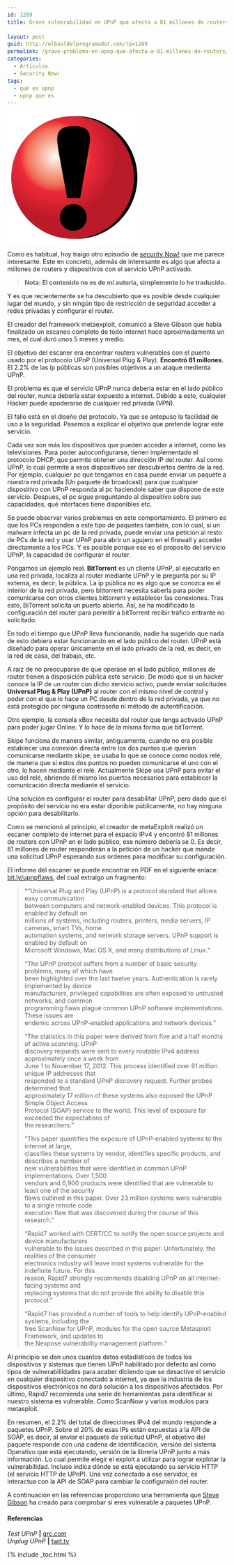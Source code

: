 ```yaml
---
id: 1289
title: Grave vulnerabilidad en UPnP que afecta a 81 millones de routers

layout: post
guid: http://elbauldelprogramador.com/?p=1289
permalink: /grave-problema-en-upnp-que-afecta-a-81-millones-de-routers/
categories:
  - Artículos
  - Security Now!
tags:
  - qué es upnp
  - upnp que es
---
```

<img src="/images/2013/02/alert-300x300.jpeg" alt="alert" width="300" height="300" class="alignleft size-medium wp-image-1290" />

Como es habitual, hoy traigo otro episodio de [security Now!][1] que me parece interesante. Este en concreto, además de interesante es algo que afecta a millones de routers y dispositivos con el servicio UPnP activado.

> **Nota: El contenido no es de mi autoría, simplemente lo he traducido.**

Y es que recientemente se ha descubierto que es posible desde cualquier lugar del mundo, y sin ningún tipo de restricción de seguridad acceder a redes privadas y configurar el router.

El creador del framework metaexploit, comunicó a Steve Gibson que había finalizado un escaneo completo de todo internet hace aproximadamente un mes, el cual duró unos 5 meses y medio. 

El objetivo del escaner era encontrar routers vulnerables con el puerto usado por el protocolo UPnP (Universal Plug & Play). **Encontró 81 millones**. El 2.2% de las ip públicas son posibles objetivos a un ataque medienta UPnP.

El problema es que el servicio UPnP nunca debería estar en el lado público del router, nunca debería estar expuesto a internet. Debido a esto, cualquier Hacker puede apoderarse de cualquier red privada (VPN).

El fallo está en el diseño del protocolo. Ya que se antepuso la facilidad de uso a la seguridad. Pasemos a explicar el objetivo que pretende lograr este servicio.  
  
<!--more-->

  
Cada vez son más los dispositivos que pueden acceder a internet, como las televisiones. Para poder autoconfigurarse, tienen implementado el protocolo DHCP, que permite obtener una dirección IP del router. Así como UPnP, lo cual permite a esos dispositivos ser descubiertos dentro de la red. Por ejemplo, cualquier pc que tengamos en casa puede enviar un paquete a nuestra red privada (Un paquete de broadcast) para que cualquier dispositivo con UPnP responda al pc haciendole saber que dispone de este servicio. Despues, el pc sigue preguntando al dispositivo sobre sus capacidades, qué interfaces tiene disponibles etc. 

Se puede observar varios problemas en este comportamiento. El primero es que los PCs responden a este tipo de paquetes también, con lo cual, si un malware infecta un pc de la red privada, puede enviar una petición al resto de PCs de la red y usar UPnP para abrir un agujero en el firewall y acceder directamente a los PCs. Y es posible porque ese es el proposito del servicio UPnP, la capacidad de configurar el router.

Pongamos un ejemplo real. **BitTorrent** es un cliente UPnP, al ejecutarlo en una red privada, localiza al router mediante UPnP y le pregunta por su IP externa, es decir, la pública. La ip pública no es algo que se conozca en el interior de la red privada, pero bittorrent necesita saberla para poder comunicarse con otros clientes bittorrent y establecer las conexiones. Tras esto, BiTorrent solicita un puerto abierto. Así, se ha modificado la configuración del router para permitir a bitTorrent recibir tráfico entrante no solicitado.

En todo el tiempo que UPnP lleva funcionando, nadie ha sugerido que nada de esto debiera estar funcionando en el lado público del router. UPnP está diseñado para operar únicamente en el lado privado de la red, es decir, en la red de casa, del trabajo, etc.

A raiz de no preocuparse de que operase en el lado público, millones de router tienen a disposición pública este servicio. De modo que si un hacker conoce la IP de un router con dicho servicio activo, puede enviar solicitudes **Universal Plug & Play (UPnP)** al router con el mismo nivel de control y poder con el que lo hace un PC desde dentro de la red privada, ya que no está protegido por ninguna contraseña ni método de autentificación.

Otro ejemplo, la consola xBox necesita del router que tenga activado UPnP para poder jugar Online. Y lo hace de la misma forma que bitTorrent. 

Skipe funciona de manera similar, antiguamente, cuando no era posible establecer una conexión directa entre los dos puntos que querían comunicarse mediante skipe, se usaba lo que se conoce como nodos relé, de manera que si estos dos puntos no pueden comunicarse el uno con el otro, lo hacen mediante el relé. Actualmente Skipe usa UPnP para evitar el uso del relé, abriendo él mismo los puertos necesarios para establecer la comunicación directa mediante el servicio.

Una solución es configurar el router para desabilitar UPnP, pero dado que el propósito del servicio no era estar diponible públicamente, no hay ninguna opción para desabilitarlo. 

Como se mencionó al principio, el creador de metaExploit realizó un escaner completo de internet para el espacio IPv4 y encontró 81 millones de routers con UPnP en el lado público, ese número debería se 0. Es decir, 81 millones de router responderán a la petición de un hacker que mande una solicitud UPnP esperando sus ordenes para modificar su configuración.

El informe del escaner se puede encontrar en PDF en el siguiente enlace: <a href="bit.ly/upnpflaws" target="_blank">bit.ly/upnpflaws</a>, del cual extraigo un fragmento:

> *“Universal Plug and Play (UPnP) is a protocol standard that allows easy communication  
> between computers and network-enabled devices. This protocol is enabled by default on  
> millions of systems, including routers, printers, media servers, IP cameras, smart TVs, home  
> automation systems, and network storage servers. UPnP support is enabled by default on  
> Microsoft Windows, Mac OS X, and many distributions of Linux.“</p> 
> 
> “The UPnP protocol suffers from a number of basic security problems, many of which have  
> been highlighted over the last twelve years. Authentication is rarely implemented by device  
> manufacturers, privileged capabilities are often exposed to untrusted networks, and common  
> programming flaws plague common UPnP software implementations. These issues are  
> endemic across UPnP-enabled applications and network devices.”
> 
> “The statistics in this paper were derived from five and a half months of active scanning. UPnP  
> discovery requests were sent to every routable IPv4 address approximately once a week from  
> June 1 to November 17, 2012. This process identified over 81 million unique IP addresses that  
> responded to a standard UPnP discovery request. Further probes determined that  
> approximately 17 million of these systems also exposed the UPnP Simple Object Access  
> Protocol (SOAP) service to the world. This level of exposure far exceeded the expectations of  
> the researchers.”
> 
> “This paper quantifies the exposure of UPnP-enabled systems to the internet at large,  
> classifies these systems by vendor, identifies specific products, and describes a number of  
> new vulnerabilities that were identified in common UPnP implementations. Over 1,500  
> vendors and 6,900 products were identified that are vulnerable to least one of the security  
> flaws outlined in this paper. Over 23 million systems were vulnerable to a single remote code  
> execution flaw that was discovered during the course of this research.”
> 
> “Rapid7 worked with CERT/CC to notify the open source projects and device manufacturers  
> vulnerable to the issues described in this paper. Unfortunately, the realities of the consumer  
> electronics industry will leave most systems vulnerable for the indefinite future. For this  
> reason, Rapid7 strongly recommends disabling UPnP on all internet-facing systems and  
> replacing systems that do not provide the ability to disable this protocol.”
> 
> “Rapid7 has provided a number of tools to help identify UPnP-enabled systems, including the  
> free ScanNow for UPnP, modules for the open source Metasploit Framework, and updates to  
> the Nexpose vulnerability management platform.”</em></blockquote> 
> 
> Al principio se dan unos cuantos datos estadísticos de todos los dispositivos y sistemas que tienen UPnP habilitado por defecto así como tipos de vulnerabilildades para acaber diciendo que se desactive el servicio en cualquier dispositivo conectado a internet, ya que la industria de los dispositivos electrónicos no dará solución a los dispositivos afectados. Por último, Rapid7 recomienda una serie de herramientas para identificar si nuestro sistema es vulnerable. Como ScanNow y varios modulos para metasploit.
> 
> En resumen, el 2.2% del total de direcciones IPv4 del mundo responde a paquetes UPnP. Sobre el 20% de esas IPs están expuestas a la API de SOAP, es decir, al enviar el paquete de solicitud UPnP, el objetivo del paquete responde con una cadena de identificación, versión del sistema Operativo que está ejecutando, versión de la librería UPnP junto a más información. Lo cual permite elegir el exploit a utilizar para lograr explotar la vulnerabilidad. Incluso indica dónde se está ejecutando su servicio HTTP (el servicio HTTP de UPnP). Una vez conectado a ese servidor, es interactua con la API de SOAP para cambiar la configuraión del router.
> 
> A continuación en las referencias proporciono una herramienta que <a href="http://www.grc.com/intro.htm" target="_blank">Steve Gibson</a> ha creado para comprobar si eres vulnerable a paquetes UPnP.
> 
> #### Referencias
> 
> *Test UPnP* **|** <a href="https://www.grc.com/x/ne.dll?bh0bkyd2" target="_blank">grc.com</a>  
> *Unplug UPnP* **|** <a href="http://twit.tv/show/security-now/389" target="_blank">twit.tv</a>
> 
> 
> 
> 

 [1]: http://elbauldelprogramador.com/category/articulos/security-now-articulos/

{% include _toc.html %}
